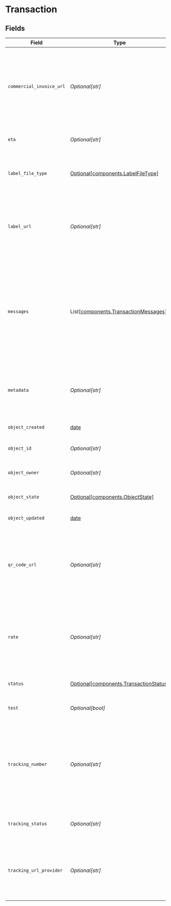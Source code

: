 # Transaction


## Fields

| Field                                                                                                                                                                                                                               | Type                                                                                                                                                                                                                                | Required                                                                                                                                                                                                                            | Description                                                                                                                                                                                                                         | Example                                                                                                                                                                                                                             |
| ----------------------------------------------------------------------------------------------------------------------------------------------------------------------------------------------------------------------------------- | ----------------------------------------------------------------------------------------------------------------------------------------------------------------------------------------------------------------------------------- | ----------------------------------------------------------------------------------------------------------------------------------------------------------------------------------------------------------------------------------- | ----------------------------------------------------------------------------------------------------------------------------------------------------------------------------------------------------------------------------------- | ----------------------------------------------------------------------------------------------------------------------------------------------------------------------------------------------------------------------------------- |
| `commercial_invoice_url`                                                                                                                                                                                                            | *Optional[str]*                                                                                                                                                                                                                     | :heavy_minus_sign:                                                                                                                                                                                                                  | A URL pointing to the commercial invoice as a 8.5x11 inch PDF file. <br/>A value will only be returned if the Transactions has been processed successfully and if the shipment is international.                                    |                                                                                                                                                                                                                                     |
| `eta`                                                                                                                                                                                                                               | *Optional[str]*                                                                                                                                                                                                                     | :heavy_minus_sign:                                                                                                                                                                                                                  | The estimated time of arrival according to the carrier.                                                                                                                                                                             |                                                                                                                                                                                                                                     |
| `label_file_type`                                                                                                                                                                                                                   | [Optional[components.LabelFileType]](../../models/components/labelfiletype.md)                                                                                                                                                      | :heavy_minus_sign:                                                                                                                                                                                                                  | Print format of the <a href="https://docs.goshippo.com/docs/shipments/shippinglabelsizes/">label</a>. If empty, will use the default format set from <br/><a href="https://apps.goshippo.com/settings/labels">the Shippo dashboard.</a> | PDF_4x6                                                                                                                                                                                                                             |
| `label_url`                                                                                                                                                                                                                         | *Optional[str]*                                                                                                                                                                                                                     | :heavy_minus_sign:                                                                                                                                                                                                                  | A URL pointing directly to the label in the format you've set in your settings. <br/>A value will only be returned if the Transactions has been processed successfully.                                                             | https://shippo-delivery.s3.amazonaws.com/70ae8117ee1749e393f249d5b77c45e0.pdf?Signature=vDw1ltcyGveVR1OQoUDdzC43BY8%3D&Expires=1437093830&AWSAccessKeyId=AKIAJTHP3LLFMYAWALIA                                                       |
| `messages`                                                                                                                                                                                                                          | List[[components.TransactionMessages](../../models/components/transactionmessages.md)]                                                                                                                                              | :heavy_minus_sign:                                                                                                                                                                                                                  | An array containing elements of the following schema:<br><br/>`code` (string): an identifier for the corresponding message (not always available)<br><br/>`message` (string): a publishable message containing further information. | []                                                                                                                                                                                                                                  |
| `metadata`                                                                                                                                                                                                                          | *Optional[str]*                                                                                                                                                                                                                     | :heavy_minus_sign:                                                                                                                                                                                                                  | A string of up to 100 characters that can be filled with any additional information you want to <br/>attach to the object.                                                                                                          |                                                                                                                                                                                                                                     |
| `object_created`                                                                                                                                                                                                                    | [date](https://docs.python.org/3/library/datetime.html#date-objects)                                                                                                                                                                | :heavy_minus_sign:                                                                                                                                                                                                                  | Date and time of Transaction creation.                                                                                                                                                                                              |                                                                                                                                                                                                                                     |
| `object_id`                                                                                                                                                                                                                         | *Optional[str]*                                                                                                                                                                                                                     | :heavy_minus_sign:                                                                                                                                                                                                                  | Unique identifier of the given Transaction object.                                                                                                                                                                                  | 915d94940ea54c3a80cbfa328722f5a1                                                                                                                                                                                                    |
| `object_owner`                                                                                                                                                                                                                      | *Optional[str]*                                                                                                                                                                                                                     | :heavy_minus_sign:                                                                                                                                                                                                                  | Username of the user who created the Transaction object.                                                                                                                                                                            | shippotle@shippo.com                                                                                                                                                                                                                |
| `object_state`                                                                                                                                                                                                                      | [Optional[components.ObjectState]](../../models/components/objectstate.md)                                                                                                                                                          | :heavy_minus_sign:                                                                                                                                                                                                                  | Indicates the validity of the enclosing object                                                                                                                                                                                      |                                                                                                                                                                                                                                     |
| `object_updated`                                                                                                                                                                                                                    | [date](https://docs.python.org/3/library/datetime.html#date-objects)                                                                                                                                                                | :heavy_minus_sign:                                                                                                                                                                                                                  | Date and time of last Transaction update.                                                                                                                                                                                           |                                                                                                                                                                                                                                     |
| `qr_code_url`                                                                                                                                                                                                                       | *Optional[str]*                                                                                                                                                                                                                     | :heavy_minus_sign:                                                                                                                                                                                                                  | A URL pointing directly to the QR code in PNG format. <br/>A value will only be returned if requested using qr_code_requested flag and the carrier provides such an option.                                                         | https://shippo-delivery.s3.amazonaws.com/96_qr_code.pdf?Signature=PEdWrp0mFWAGwJp7FW3b%2FeA2eyY%3D&Expires=1385930652&AWSAccessKeyId=AKIAJTHP3LLFMYAWALIA                                                                           |
| `rate`                                                                                                                                                                                                                              | *Optional[str]*                                                                                                                                                                                                                     | :heavy_minus_sign:                                                                                                                                                                                                                  | ID of the Rate object for which a Label has to be obtained. <br/>Please note that only rates that are not older than 7 days can be purchased in order to ensure up-to-date pricing.                                                 | ec9f0d3adc9441449c85d315f0997fd5                                                                                                                                                                                                    |
| `status`                                                                                                                                                                                                                            | [Optional[components.TransactionStatus]](../../models/components/transactionstatus.md)                                                                                                                                              | :heavy_minus_sign:                                                                                                                                                                                                                  | Indicates the status of the Transaction.                                                                                                                                                                                            | SUCCESS                                                                                                                                                                                                                             |
| `test`                                                                                                                                                                                                                              | *Optional[bool]*                                                                                                                                                                                                                    | :heavy_minus_sign:                                                                                                                                                                                                                  | Indicates whether the object has been created in test mode.                                                                                                                                                                         |                                                                                                                                                                                                                                     |
| `tracking_number`                                                                                                                                                                                                                   | *Optional[str]*                                                                                                                                                                                                                     | :heavy_minus_sign:                                                                                                                                                                                                                  | The carrier-specific tracking number that can be used to track the Shipment. <br/>A value will only be returned if the Rate is for a trackable Shipment and if the Transactions has been processed successfully.                    | 9499907123456123456781                                                                                                                                                                                                              |
| `tracking_status`                                                                                                                                                                                                                   | *Optional[str]*                                                                                                                                                                                                                     | :heavy_minus_sign:                                                                                                                                                                                                                  | Indicates the high level status of the shipment: `UNKNOWN`, `DELIVERED`, `TRANSIT`, `FAILURE`, `RETURNED`.                                                                                                                          | UNKOWN                                                                                                                                                                                                                              |
| `tracking_url_provider`                                                                                                                                                                                                             | *Optional[str]*                                                                                                                                                                                                                     | :heavy_minus_sign:                                                                                                                                                                                                                  | A link to track this item on the carrier-provided tracking website. <br/>A value will only be returned if tracking is available and the carrier provides such a service.                                                            | https://tools.usps.com/go/TrackConfirmAction_input?origTrackNum=9499907123456123456781                                                                                                                                              |